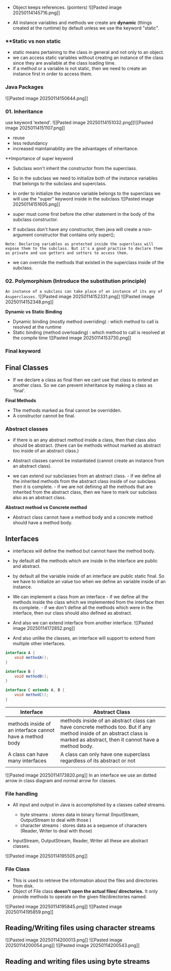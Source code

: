 - Object keeps references. (pointers)
![[Pasted image 20250114145716.png]]

- All instance variables and methods we create are **dynamic** (things created at the runtime) by default unless we use the keyword "static".

### **Static  vs non static

- static means pertaining to the class in general and not only to an object.
- we can access static variables without creating an instance of the class since they are available at the class loading time.
- if a method or a variable is not static, then we need to create an instance first in order to access them.

### Java Packages
![[Pasted image 20250114150644.png]]

### 01. Inheritance

use keyword  'extend'.
![[Pasted image 20250114151032.png]]![[Pasted image 20250114151107.png]]

 - reuse
 - less redundancy
 - increased maintainability are the advantages of inheritance.

**Importance of super keyword

- Subclass won't inherit the constructor from the superclass.
- So in the subclass we need to initialize both of the instance variables that belongs to the subclass and superclass. 
- In order to initialize the instance variable belongs to the superclass we will use the  "super" keyword inside in the subclass
![[Pasted image 20250114151605.png]]

- super must come first before the other statement in the body of the subclass constructor.
- If subclass don't have any constructor, then java will create a non-argument constructor that contains only super();

`Note: Declaring variables as protected inside the superclass will expose them to the subclass. But it's a good practise to declare them as private and use getters and setters to access them.`

- we can override the methods that existed in the superclass inside of the subclass. 

### 02. Polymorphism (Introduce the substitution principle)

`An instance of a subclass can take place of an instance of its any of Asuperclasses.`
![[Pasted image 20250114152331.png]]
![[Pasted image 20250114152348.png]]

**Dynamic vs Static Binding**

- Dynamic binding (mostly method overriding) : which method to call is resolved at the runtime
- Static binding (method overloading) : which method to call is resolved at the compile time
![[Pasted image 20250114153730.png]]

### Final keyword

## Final Classes

- If we declare a class as final then we cant use that class to extend an another class. So we can prevent inheritance by making a class as 'final'.

**Final Methods**

- The methods marked as final cannot be overridden.
- A constructor cannot be final.

### Abstract classes

- if there is an any abstract method inside a class, then that class also should be abstract. (there can be methods without marked as abstract too inside of an abstract class.)
- Abstract classes cannot be instantiated (cannot create an instance from an abstract class).

- we can extend our subclasses from an abstract class.
		- if we define all the inherited methods from the abstract class inside of our subclass then it is complete.
		- if we are not defining all the methods that are inherited from the abstract class, then we have to mark our subclass also as an abstract class.

**Abstract method vs Concrete method**

- Abstract class cannot have a method body and a concrete method should have a method body.

## **Interfaces**

- interfaces will define the method but cannot have the method body.
- by default all the methods which are inside in the interface are public  and abstract.
- by default all the variable inside of an interface are public static final. So we have to initialize an value too when we define an variable inside of an instance.

 - We can implement a class from an interface
		- if we define all the methods inside the class which we implemented from the     interface then its complete.
		- if we don't define all the methods which were in the interface, then our class should also defined as abstract.

- And also we can extend interface from another interface.
![[Pasted image 20250114172852.png]]

 - And also unlike the classes, an interface will support to extend from multiple other interfaces.
 
```java
interface A {
    void methodA();
}

interface B {
    void methodB();
}

interface C extends A, B {
    void methodC();
}

```

| Interface                                                | Abstract Class                                                                                                                                                             |
| -------------------------------------------------------- | -------------------------------------------------------------------------------------------------------------------------------------------------------------------------- |
| methods inside of an interface cannot have a method body | methods inside of an abstract class can have concrete methods too. But if any method inside of an abstract class is marked as abstract, then it cannot have a method body. |
| A class can have many interfaces                         | A class can only have one superclass regardless of its abstract or not                                                                                                     |
|                                                          |                                                                                                                                                                            |
![[Pasted image 20250114173820.png]]
In an interface we use an dotted arrow in class diagram and normal arrow for classes.

### File handling

- All input and output in Java is accomplished by a classes called streams.
	- byte streams : stores data in binary format (InputStream, OutputStream to deal with those )
	- character streams : stores data as a sequence of characters (Reader, Writer to deal with those)

- InputStream, OutputStream, Reader, Writer all these are abstract classes.

![[Pasted image 20250114195505.png]]

### File Class

- This is used to retrieve the information about the files and directories from disk.
- Object of File class **doesn't open the actual files/ directories.** It only provide methods to operate on the given file/directories named.

![[Pasted image 20250114195845.png]]
![[Pasted image 20250114195859.png]]

## Reading/Writing files using character streams

![[Pasted image 20250114200013.png]]
![[Pasted image 20250114200054.png]]
![[Pasted image 20250114200543.png]]

## Reading and writing files using byte streams

